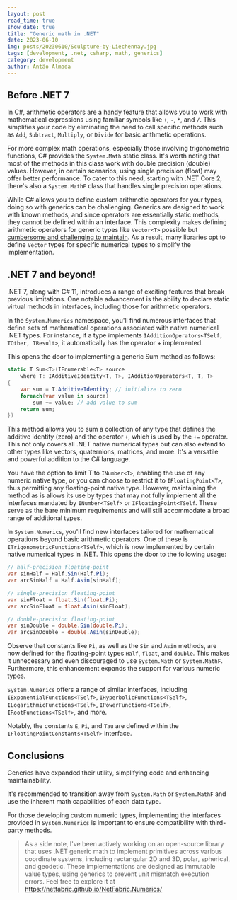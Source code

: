 ```yaml
---
layout: post
read_time: true
show_date: true
title: "Generic math in .NET"
date: 2023-06-10
img: posts/20230610/Sculpture-by-Liechennay.jpg
tags: [development, .net, csharp, math, generics]
category: development
author: Antão Almada
---
```


## Before .NET 7

In C#, arithmetic operators are a handy feature that allows you to work with mathematical expressions using familiar symbols like `+`, `-`, `*`, and `/`. This simplifies your code by eliminating the need to call specific methods such as `Add`, `Subtract`, `Multiply`, or `Divide` for basic arithmetic operations.

For more complex math operations, especially those involving trigonometric functions, C# provides the `System.Math` static class. It's worth noting that most of the methods in this class work with double precision (double) values. However, in certain scenarios, using single precision (float) may offer better performance. To cater to this need, starting with .NET Core 2, there's also a `System.MathF` class that handles single precision operations.

While C# allows you to define custom arithmetic operators for your types, doing so with generics can be challenging. Generics are designed to work with known methods, and since operators are essentially static methods, they cannot be defined within an interface. This complexity makes defining arithmetic operators for generic types like `Vector<T>` possible but [cumbersome and challenging to maintain](https://github.com/NetFabric/NetFabric.Hyperlinq/blob/9abf381ca277d0934bd810bc946e443d203106e2/NetFabric.Hyperlinq/Utils/Scalar.cs). As a result, many libraries opt to define `Vector` types for specific numerical types to simplify the implementation.

## .NET 7 and beyond!

.NET 7, along with C# 11, introduces a range of exciting features that break previous limitations. One notable advancement is the ability to declare static virtual methods in interfaces, including those for arithmetic operators.

In the `System.Numerics` namespace, you'll find numerous interfaces that define sets of mathematical operations associated with native numerical .NET types. For instance, if a type implements `IAdditionOperators<TSelf, TOther, TResult>`, it automatically has the operator + implemented.

This opens the door to implementing a generic Sum method as follows:

```csharp
static T Sum<T>(IEnumerable<T> source
    where T: IAdditiveIdentity<T, T>, IAdditionOperators<T, T, T>
{
    var sum = T.AdditiveIdentity; // initialize to zero
    foreach(var value in source)
        sum += value; // add value to sum
    return sum;
})
```

This method allows you to sum a collection of any type that defines the additive identity (zero) and the operator `+`, which is used by the `+=` operator. This not only covers all .NET native numerical types but can also extend to other types like vectors, quaternions, matrices, and more. It's a versatile and powerful addition to the C# language.

You have the option to limit T to `INumber<T>`, enabling the use of any numeric native type, or you can choose to restrict it to `IFloatingPoint<T>`, thus permitting any floating-point native type. However, maintaining the method as is allows its use by types that may not fully implement all the interfaces mandated by `INumber<TSelf>` or `IFloatingPoint<TSelf`. These serve as the bare minimum requirements and will still accommodate a broad range of additional types.

In `System.Numerics`, you'll find new interfaces tailored for mathematical operations beyond basic arithmetic operators. One of these is `ITrigonometricFunctions<TSelf>`, which is now implemented by certain native numerical types in .NET. This opens the door to the following usage:

```csharp
// half-precision floating-point
var sinHalf = Half.Sin(Half.Pi);
var arcSinHalf = Half.Asin(sinHalf);

// single-precision floating-point
var sinFloat = float.Sin(float.Pi);
var arcSinFloat = float.Asin(sinFloat);

// double-precision floating-point
var sinDouble = double.Sin(double.Pi);
var arcSinDouble = double.Asin(sinDouble);
```

Observe that constants like `Pi`, as well as the `Sin` and `Asin` methods, are now defined for the floating-point types `Half`, `float`, and `double`. This makes it unnecessary and even discouraged to use `System.Math` or `System.MathF`. Furthermore, this enhancement expands the support for various numeric types.

`System.Numerics` offers a range of similar interfaces, including `IExponentialFunctions<TSelf>`, `IHyperbolicFunctions<TSelf>`, `ILogarithmicFunctions<TSelf>`, `IPowerFunctions<TSelf>`, `IRootFunctions<TSelf>`, and more.

Notably, the constants `E`, `Pi`, and `Tau` are defined within the `IFloatingPointConstants<TSelf>` interface.

## Conclusions

Generics have expanded their utility, simplifying code and enhancing maintainability.

It's recommended to transition away from `System.Math` or `System.MathF` and use the inherent math capabilities of each data type.

For those developing custom numeric types, implementing the interfaces provided in `System.Numerics` is important to ensure compatibility with third-party methods.

> As a side note, I've been actively working on an open-source library that uses .NET generic math to implement primitives across various coordinate systems, including rectangular 2D and 3D, polar, spherical, and geodetic. These implementations are designed as immutable value types, using generics to prevent unit mismatch execution errors. Feel free to explore it at https://netfabric.github.io/NetFabric.Numerics/